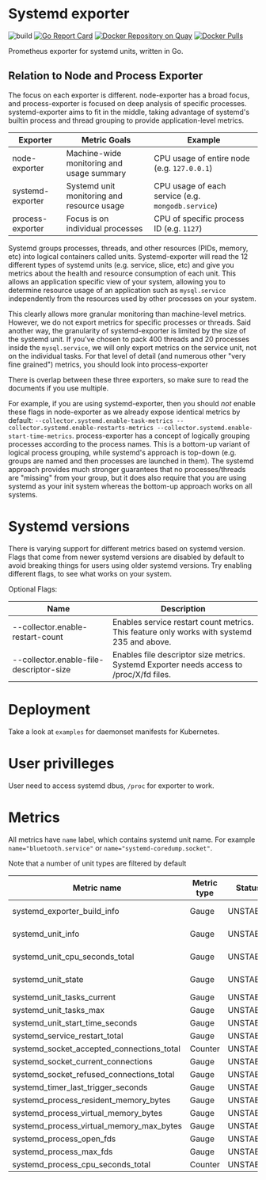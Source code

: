 # Systemd exporter

![build](https://travis-ci.com/povilasv/systemd_exporter.svg?branch=master)
[![Go Report Card](https://goreportcard.com/badge/github.com/povilasv/systemd_exporter)](https://goreportcard.com/report/github.com/povilasv/systemd_exporter)
[![Docker Repository on Quay](https://quay.io/repository/povilasv/systemd_exporter/status "Docker Repository on Quay")](https://quay.io/repository/povilasv/systemd_exporter)
[![Docker Pulls](https://img.shields.io/docker/pulls/povilasv/systemd_exporter.svg?maxAge=604800)](https://hub.docker.com/r/povilasv/systemd_exporter)

Prometheus exporter for systemd units, written in Go.

## Relation to Node and Process Exporter

The focus on each exporter is different. node-exporter has a broad focus, and process-exporter
is focused on deep analysis of specific processes. systemd-exporter aims to fit in the middle, taking 
advantage of systemd's builtin process and thread grouping to provide application-level metrics. 
 
| Exporter         | Metric Goals                                    | Example                     
| ---------------- | ----------------------------------------------- | --------------------------- 
| node-exporter    | Machine-wide monitoring and usage summary       | CPU usage of entire node (e.g. `127.0.0.1`)
| systemd-exporter | Systemd unit monitoring and resource usage      | CPU usage of each service (e.g. `mongodb.service`)       
| process-exporter | Focus is on individual processes                | CPU of specific process ID (e.g. `1127`)

Systemd groups processes, threads, and other resources (PIDs, memory, etc) into logical containers 
called units. Systemd-exporter will read the 12 different types of systemd units (e.g. service, slice, etc)
and give you metrics about the health and resource consumption of each unit. This allows an application
specific view of your system, allowing you to determine resource usage of an application such as 
`mysql.service` independently from the resources used by other processes on your system.

This clearly allows more granular monitoring than machine-level metrics. However, we do not export 
metrics for specific processes or threads. Said another way, the granularity of systemd-exporter is 
limited by the size of the systemd unit. If you've chosen to pack 400 threads and 20 processes inside
the `mysql.service`, we will only export metrics on the service unit, not on the individual tasks. For
that level of detail (and numerous other "very fine grained") metrics, you should look into 
process-exporter  

There is overlap between these three exporters, so make sure to read the documents if you use multiple. 

For example, if you are using systemd-exporter, then you should *not* enable these flags in node-exporter 
as we already expose identical metrics by default: `--collector.systemd.enable-task-metrics --collector.systemd.enable-restarts-metrics
 --collector.systemd.enable-start-time-metrics`. process-exporter has a concept of logically grouping 
processes according to the process names. This is a bottom-up variant of logical process grouping, while 
systemd's approach is top-down (e.g. groups are named and then processes are launched in them). The systemd
approach provides much stronger guarantees that no processes/threads are "missing" from your group, but 
it does also require that you are using systemd as your init system whereas the bottom-up approach works
on all systems.

# Systemd versions

There is varying support for different metrics based on systemd version. 
Flags that come from newer systemd versions are disabled by default to avoid breaking things for users using older systemd versions. Try enabling different flags, to see what works on your system.

Optional Flags:

Name     | Description | 
---------|-------------|
--collector.enable-restart-count | Enables service restart count metrics. This feature only works with systemd 235 and above.
--collector.enable-file-descriptor-size | Enables file descriptor size metrics. Systemd Exporter needs access to /proc/X/fd files.

# Deployment

Take a look at `examples` for daemonset manifests for Kubernetes.

# User privilleges

User need to access systemd dbus, `/proc` for exporter to work.

# Metrics

All metrics have `name` label, which contains systemd unit name. For example `name="bluetooth.service"` or `name="systemd-coredump.socket"`.

Note that a number of unit types are filtered by default

Metric name                               | Metric type | Status      | Cardinality |
----------------------------------------- | ----------- | ----------- | ----------- |
systemd_exporter_build_info               | Gauge       |  UNSTABLE   | 1 per systemd-exporter 
systemd_unit_info                         | Gauge       |  UNSTABLE   | 1 per service + 1 per mount 
systemd_unit_cpu_seconds_total            | Gauge       |  UNSTABLE   | 2 per unit {mode="system|user"}         
systemd_unit_state                        | Gauge       |  UNSTABLE   | 5 per unit {state="activating|active|deactivating|failed|inactive}            
systemd_unit_tasks_current                | Gauge       |  UNSTABLE
systemd_unit_tasks_max                    | Gauge       |  UNSTABLE
systemd_unit_start_time_seconds           | Gauge       |  UNSTABLE
systemd_service_restart_total             | Gauge       |  UNSTABLE
systemd_socket_accepted_connections_total | Counter     |  UNSTABLE   | 1 per socket
systemd_socket_current_connections        | Gauge       |  UNSTABLE   | 1 per socket
systemd_socket_refused_connections_total  | Gauge       |  UNSTABLE
systemd_timer_last_trigger_seconds        | Gauge       |  UNSTABLE
systemd_process_resident_memory_bytes     | Gauge       |  UNSTABLE   | 1 per service
systemd_process_virtual_memory_bytes      | Gauge       |  UNSTABLE   | 1 per service
systemd_process_virtual_memory_max_bytes  | Gauge       |  UNSTABLE   | 1 per service
systemd_process_open_fds                  | Gauge       |  UNSTABLE   | 1 per service
systemd_process_max_fds                   | Gauge       |  UNSTABLE   | 1 per service
systemd_process_cpu_seconds_total         | Counter     |  UNSTABLE   | 1 per service

